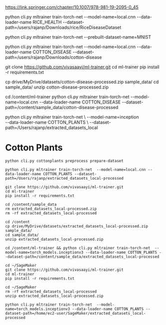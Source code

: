 https://link.springer.com/chapter/10.1007/978-981-19-2095-0_45

python cli.py mltrainer train-torch-net  --model-name=local.cnn --data-loader-name RICE_HEALTH --dataset-path=/users/rajanp/Downloads/rice/RiceDiseaseDataset

 python cli.py mltrainer train-torch-net --prebuilt-dataset-name=MNIST

python cli.py mltrainer train-torch-net  --model-name=local.cnn --data-loader-name COTTON_DISEASE --dataset-path=/users/rajanp/Downloads/cotton-disease


git clone https://github.com/vivasaayi/ml-trainer.git
cd ml-trainer
pip install -r requirements.txt

cp drive/MyDrive/datasets/cotton-disease-processed.zip sample_data/
cd sample_data/
unzip cotton-disease-processed.zip

cd /content/ml-trainer
python cli.py mltrainer train-torch-net  --model-name=local.cnn --data-loader-name COTTON_DISEASE --dataset-path=/content/sample_data/cotton-disease-processed



python cli.py mltrainer train-torch-net \ 
    --model-name=inception \
    --data-loader-name COTTON_PLANTS \ 
    --dataset-path=/Users/rajanp/extracted_datasets_local


# Cotton Plants

```shell
python cli.py cottonplants preprocess prepare-dataset

python cli.py mltrainer train-torch-net  --model-name=local.cnn --data-loader-name COTTON_PLANTS --dataset-path=/Users/rajanp/extracted_datasets_local-processed

```

```shell
git clone https://github.com/vivasaayi/ml-trainer.git
cd ml-trainer
pip install -r requirements.txt

cd /content/sample_data
rm extracted_datasets_local-processed.zip
rm -rf extracted_datasets_local-processed

cd /content
cp drive/MyDrive/datasets/extracted_datasets_local-processed.zip sample_data/
cd sample_data/
unzip extracted_datasets_local-processed.zip

cd /content/ml-trainer && python cli.py mltrainer train-torch-net  --model-name=torch_models.inceptionv3 --data-loader-name COTTON_PLANTS --dataset-path=/content/sample_data/extracted_datasets_local-processed
```


```shell
cd ~/SageMaker
git clone https://github.com/vivasaayi/ml-trainer.git
cd ml-trainer
pip install -r requirements.txt

cd ~/SageMaker
rm -rf extracted_datasets_local-processed
unzip extracted_datasets_local-processed.zip

python cli.py mltrainer train-torch-net  --model-name=torch_models.inceptionv3 --data-loader-name COTTON_PLANTS --dataset-path=/home/ec2-user/SageMaker/extracted_datasets_local-processed
```